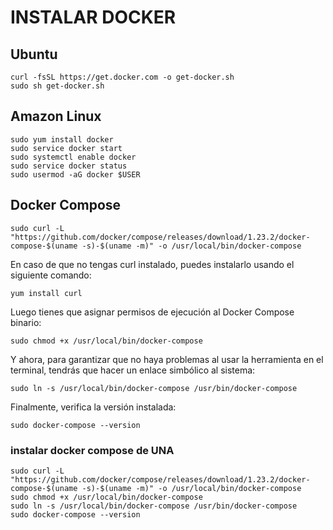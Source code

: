 # INSTALAR DOCKER
## Ubuntu
````bash=
curl -fsSL https://get.docker.com -o get-docker.sh
sudo sh get-docker.sh
````
## Amazon Linux
````bash=
sudo yum install docker
sudo service docker start
sudo systemctl enable docker
sudo service docker status
sudo usermod -aG docker $USER
````


## Docker Compose
````bash=
sudo curl -L "https://github.com/docker/compose/releases/download/1.23.2/docker-compose-$(uname -s)-$(uname -m)" -o /usr/local/bin/docker-compose
````

En caso de que no tengas curl instalado, puedes instalarlo usando el siguiente comando:
````bash=
yum install curl
````
Luego tienes que asignar permisos de ejecución al Docker Compose binario:
````
sudo chmod +x /usr/local/bin/docker-compose
````

Y ahora, para garantizar que no haya problemas al usar la herramienta en el terminal, tendrás que hacer un enlace simbólico al sistema:
````
sudo ln -s /usr/local/bin/docker-compose /usr/bin/docker-compose
````

Finalmente, verifica la versión instalada:
````
sudo docker-compose --version
````

### instalar docker compose de UNA
````
sudo curl -L "https://github.com/docker/compose/releases/download/1.23.2/docker-compose-$(uname -s)-$(uname -m)" -o /usr/local/bin/docker-compose
sudo chmod +x /usr/local/bin/docker-compose
sudo ln -s /usr/local/bin/docker-compose /usr/bin/docker-compose
sudo docker-compose --version
````

